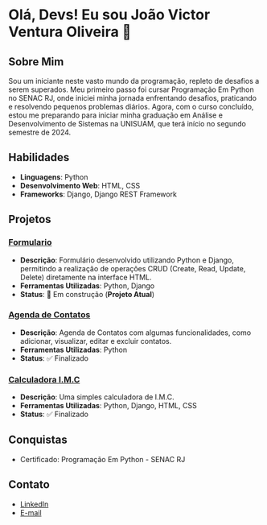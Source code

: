 # Olá, Devs! Eu sou João Victor Ventura Oliveira 👋

## Sobre Mim
Sou um iniciante neste vasto mundo da programação, repleto de desafios a serem superados. Meu primeiro passo foi cursar Programação Em Python no SENAC RJ, onde iniciei minha jornada enfrentando desafios, praticando e resolvendo pequenos problemas diários. Agora, com o curso concluído, estou me preparando para iniciar minha graduação em Análise e Desenvolvimento de Sistemas na UNISUAM, que terá início no segundo semestre de 2024.

## Habilidades
- **Linguagens**: Python
- **Desenvolvimento Web**: HTML, CSS
- **Frameworks**: Django, Django REST Framework

## Projetos
### [Formulario](https://github.com/Venturaa10/formulario.git)
- **Descrição**: Formulário desenvolvido utilizando Python e Django, permitindo a realização de operações CRUD (Create, Read, Update, Delete) diretamente na interface HTML.
- **Ferramentas Utilizadas**: Python, Django
- **Status**: 🚧 Em construção (**Projeto Atual**)
  
### [Agenda de Contatos](https://github.com/Venturaa10/agenda_de_contatos)
- **Descrição**: Agenda de Contatos com algumas funcionalidades, como adicionar, visualizar, editar e excluir contatos.
- **Ferramentas Utilizadas**: Python
- **Status**: ✅ Finalizado

### [Calculadora I.M.C](https://github.com/Venturaa10/projeto_imc)
- **Descrição**: Uma simples calculadora de I.M.C.
- **Ferramentas Utilizadas**: Python, Django, HTML, CSS
- **Status**: ✅ Finalizado

## Conquistas
- Certificado: Programação Em Python - SENAC RJ

## Contato 
- [LinkedIn](https://www.linkedin.com/in/joão-victor-ventura-oliveira)
- [E-mail](mailto:joao.victor.venturaa1@gmail.com)

